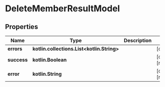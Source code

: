 
# DeleteMemberResultModel

## Properties
Name | Type | Description | Notes
------------ | ------------- | ------------- | -------------
**errors** | **kotlin.collections.List&lt;kotlin.String&gt;** |  |  [optional]
**success** | **kotlin.Boolean** |  |  [optional] [readonly]
**error** | **kotlin.String** |  |  [optional] [readonly]



